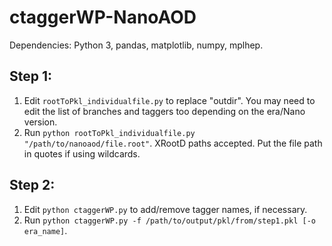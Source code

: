 # ctaggerWP-NanoAOD

Dependencies: Python 3, pandas, matplotlib, numpy, mplhep.

## Step 1:
1. Edit `rootToPkl_individualfile.py` to replace "outdir". You may need to edit the list of branches and taggers too depending on the era/Nano version.
2. Run `python rootToPkl_individualfile.py "/path/to/nanoaod/file.root"`. XRootD paths accepted. Put the file path in quotes if using wildcards.

## Step 2:
1. Edit `python ctaggerWP.py` to add/remove tagger names, if necessary.
2. Run `python ctaggerWP.py -f /path/to/output/pkl/from/step1.pkl [-o era_name]`.
